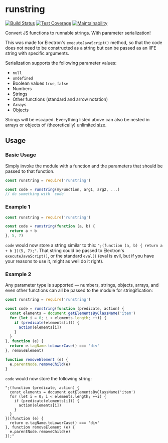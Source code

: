 # runstring

[![Build Status](https://travis-ci.com/meyfa/runstring.svg?branch=master)](https://travis-ci.com/meyfa/runstring)
[![Test Coverage](https://api.codeclimate.com/v1/badges/39e38e2764a453e66a43/test_coverage)](https://codeclimate.com/github/meyfa/runstring/test_coverage)
[![Maintainability](https://api.codeclimate.com/v1/badges/39e38e2764a453e66a43/maintainability)](https://codeclimate.com/github/meyfa/runstring/maintainability)

Convert JS functions to runnable strings. With parameter serialization!

This was made for Electron's `executeJavaScript()` method, so that the code does
not need to be constructed as a string but can be passed as an IIFE string with
specific arguments.

Serialization supports the following parameter values:

- `null`
- `undefined`
- Boolean values `true`, `false`
- Numbers
- Strings
- Other functions (standard and arrow notation)
- Arrays
- Objects

Strings will be escaped. Everything listed above can also be nested in arrays
or objects of (theoretically) unlimited size.

## Usage

### Basic Usage

Simply invoke the module with a function and the parameters that should be
passed to that function.

```javascript
const runstring = require('runstring')

const code = runstring(myFunction, arg1, arg2, ...)
// do something with `code`
```

### Example 1

```javascript
const runstring = require('runstring')

const code = runstring(function (a, b) {
  return a + b
}, 5, 7)
```

`code` would now store a string similar to this:
`";(function (a, b) { return a + b })(5, 7);"`. That string could be passed to
Electron's `executeJavaScript()`, or the standard `eval()` (eval is evil, but if
you have your reasons to use it, might as well do it right).

### Example 2

Any parameter type is supported &mdash; numbers, strings, objects, arrays, and
even other functions can all be passed to the module for stringification:

```javascript
const runstring = require('runstring')

const code = runstring(function (predicate, action) {
  const elements = document.getElementsByClassName('item')
  for (let i = 0; i < elements.length; ++i) {
    if (predicate(elements[i])) {
      action(elements[i])
    }
  }
}, function (e) {
  return e.tagName.toLowerCase() === 'div'
}, removeElement)

function removeElement (e) {
  e.parentNode.removeChild(e)
}
```

`code` would now store the following string:

```
";(function (predicate, action) {
  const elements = document.getElementsByClassName('item')
  for (let i = 0; i < elements.length; ++i) {
    if (predicate(elements[i])) {
      action(elements[i])
    }
  }
})(function (e) {
  return e.tagName.toLowerCase() === 'div'
}, function removeElement (e) {
  e.parentNode.removeChild(e)
});"
```
